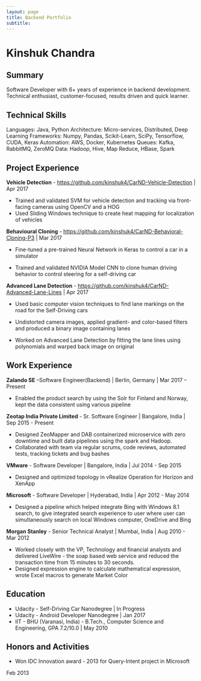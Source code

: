 ```yaml
---
layout: page
title: Backend Portfolio
subtitle: 
---
```


# Kinshuk Chandra

## Summary


Software Developer with 6+ years of experience in backend development. Technical enthusiast, customer-focused, results driven and quick learner.

## Technical Skills

Languages: Java, Python
Architecture: Micro-services, Distributed, Deep Learning
Frameworks: Numpy, Pandas, Scikit-Learn, SciPy, Tensorflow, CUDA, Keras
Automation: AWS, Docker, Kubernetes
Queues:  Kafka, RabbitMQ, ZeroMQ
Data: Hadoop, Hive, Map Reduce, HBase, Spark

## Project Experience

**Vehicle Detection** - https://github.com/kinshuk4/CarND-Vehicle-Detection |  Apr 2017
- Trained and validated SVM for vehicle detection and tracking via front-facing cameras using OpenCV and a HOG
- Used Sliding Windows technique to create heat mapping for localization of vehicles

**Behavioural Cloning** - https://github.com/kinshuk4/CarND-Behavioral-Cloning-P3 |  Mar 2017
-  Fine-tuned a pre-trained Neural Network in Keras to control a car in a simulator

-  Trained and validated NVIDIA Model CNN to clone human driving behavior to control steering for a self-driving car

**Advanced Lane Detection** - https://github.com/kinshuk4/CarND-Advanced-Lane-Lines  |    Apr 2017

-  Used basic computer vision techniques to find lane markings on the road for the Self-Driving cars

-  Undistorted camera images, applied gradient- and color-based filters and produced a binary image containing lanes

-  Worked on Advanced Lane Detection by fitting the lane lines using polynomials and warped back image on original

## Work Experience

**Zalando SE** –Software Engineer(Backend) | Berlin, Germany | Mar 2017 – Present
- Enabled the product search by using the Solr for Finland and Norway, kept the data consistent using various pipeline

**Zeotap India Private Limited** - Sr. Software Engineer |   Bangalore, India | Sep 2015 - Present
- Designed ZeoMapper and DAB containerized microservice with zero downtime and built data pipelines using the spark and Hadoop.
- Collaborated with team via regular scrums, code reviews, automated tests, tracking tickets and bug bashes

**VMware** - Software Developer     |   Bangalore, India | Jul 2014 - Sep 2015
- Designed and optimized topology in vRealize Operation for Horizon and XenApp 

**Microsoft** - Software Developer      |     Hyderabad, India | Apr 2012 - May 2014
- Designed a pipeline which helped integrate Bing with Windows 8.1 search, to give integrated search experience to user where user can simultaneously search on local Windows computer, OneDrive and Bing

**Morgan Stanley** - Senior Technical Analyst | Mumbai, India | Aug 2010 - Mar 2012
- Worked closely with the VP, Technology and financial analysts and delivered LiveWire - the soap based web service and reduced the transaction time from 15 minutes to 30 seconds.
- Designed expression engine to calculate mathematical expression, wrote Excel macros to generate Market Color

## Education

- Udacity - Self-Driving Car Nanodegree | In Progress
- Udacity - Android Developer Nanodegree | Jan 2017
- IIT - BHU (Varanasi, India) - B.Tech., Computer Science and Engineering, GPA 7.2/10.0 | May 2010


## Honors and Activities

- Won IDC Innovation award - 2013 for Query-Intent project in Microsoft

Feb 2013

